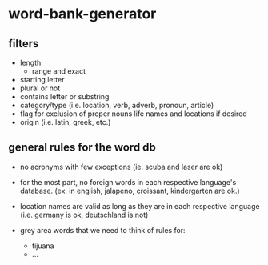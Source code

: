 # word-bank-generator

## filters
- length
  - range and exact
- starting letter
- plural or not
- contains letter or substring
- category/type (i.e. location, verb, adverb, pronoun, article)
- flag for exclusion of proper nouns life names and locations if desired
- origin (i.e. latin, greek, etc.)

## general rules for the word db
- no acronyms with few exceptions (ie. scuba and laser are ok)
- for the most part, no foreign words in each respective language's database. (ex. in english, jalapeno, croissant, kindergarten are ok.)
- location names are valid as long as they are in each respective language (i.e. germany is ok, deutschland is not)

- grey area words that we need to think of rules for:
  - tijuana
  - ...
